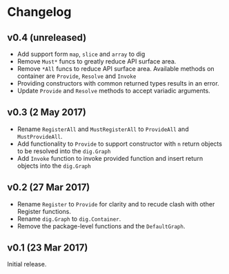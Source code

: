 # Changelog


## v0.4 (unreleased)
- Add support form `map`, `slice` and `array` to dig
- Remove `Must*` funcs to greatly reduce API surface area.
- Remove `*All` funcs to reduce API surface area. Available methods on
container are `Provide`, `Resolve` and `Invoke`
- Providing constructors with common returned types results in an error.
- Update `Provide` and `Resolve` methods to accept variadic arguments.

## v0.3 (2 May 2017)

- Rename `RegisterAll` and `MustRegisterAll` to `ProvideAll` and
  `MustProvideAll`.
- Add functionality to `Provide` to support constructor with `n` return
  objects to be resolved into the `dig.Graph`
- Add `Invoke` function to invoke provided function and insert return
  objects into the `dig.Graph`

## v0.2 (27 Mar 2017)

- Rename `Register` to `Provide` for clarity and to recude clash with other
  Register functions.
- Rename `dig.Graph` to `dig.Container`.
- Remove the package-level functions and the `DefaultGraph`.

## v0.1 (23 Mar 2017)

Initial release.
